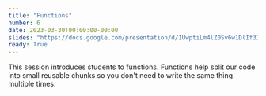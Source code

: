 ```yaml
---
title: "Functions"
number: 6
date: 2023-03-30T00:00:00-00:00
slides: "https://docs.google.com/presentation/d/1UwptiLm4lZ0Sv6w1DlIf3IvRz03igQuGfuAdGJc7QsQ/edit?usp=sharing"
ready: True
---
```


This session introduces students to functions. Functions help split our code into small reusable chunks so you don't need to write the same thing multiple times.
